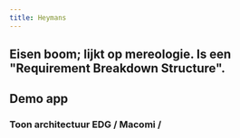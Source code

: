 ```yaml
---
title: Heymans
---
```


## Eisen boom; lijkt op mereologie. Is een "Requirement Breakdown Structure".
## Demo app
### Toon architectuur EDG / Macomi /
###
